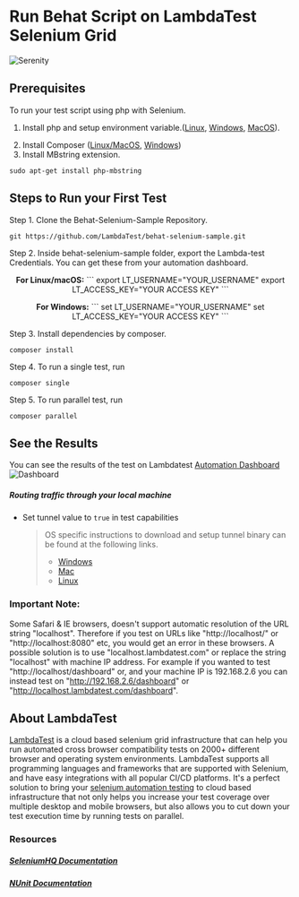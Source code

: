 # Run Behat Script on LambdaTest Selenium Grid

![Serenity](https://www.lambdatest.com/resources/images/meta/behat-automation.png)

## Prerequisites

To run your test script using php with Selenium.

1. Install php and setup environment variable.([Linux](https://www.php.net/manual/en/install.unix.debian.php), [Windows](https://www.php.net/downloads.php), [MacOS](https://www.php.net/manual/en/install.macosx.php)).

2) Install Composer ([Linux/MacOS](https://getcomposer.org/doc/00-intro.md#installation-linux-unix-macos), [Windows](https://getcomposer.org/doc/00-intro.md#installation-windows))
3) Install MBstring extension.

```
sudo apt-get install php-mbstring
```

## Steps to Run your First Test

Step 1. Clone the Behat-Selenium-Sample Repository.

```
git https://github.com/LambdaTest/behat-selenium-sample.git
```

Step 2. Inside behat-selenium-sample folder, export the Lambda-test Credentials. You can get these from your automation dashboard.

<p align="center">
   <b>For Linux/macOS:</b>
```
export LT_USERNAME="YOUR_USERNAME"
export LT_ACCESS_KEY="YOUR ACCESS KEY"
```
<p align="center">
   <b>For Windows:</b>
```
set LT_USERNAME="YOUR_USERNAME"
set LT_ACCESS_KEY="YOUR ACCESS KEY"
```
   
Step 3. Install dependencies by composer.
```
composer install 
```
Step 4. To run a single test, run
``` 
composer single
```
Step 5. To run parallel test, run
```
composer parallel
```
## See the Results
You can see the results of the test on Lambdatest [Automation Dashboard](https://automation.lambdatest.com/build)
![Dashboard](https://github.com/LambdaTest/behat-selenium-sample/dashboard.png)

##### Routing traffic through your local machine

- Set tunnel value to `true` in test capabilities
  > OS specific instructions to download and setup tunnel binary can be found at the following links.
  >
  > - [Windows](https://www.lambdatest.com/support/docs/display/TD/Local+Testing+For+Windows)
  > - [Mac](https://www.lambdatest.com/support/docs/display/TD/Local+Testing+For+MacOS)
  > - [Linux](https://www.lambdatest.com/support/docs/display/TD/Local+Testing+For+Linux)

### Important Note:

Some Safari & IE browsers, doesn't support automatic resolution of the URL string "localhost". Therefore if you test on URLs like "http://localhost/" or "http://localhost:8080" etc, you would get an error in these browsers. A possible solution is to use "localhost.lambdatest.com" or replace the string "localhost" with machine IP address. For example if you wanted to test "http://localhost/dashboard" or, and your machine IP is 192.168.2.6 you can instead test on "http://192.168.2.6/dashboard" or "http://localhost.lambdatest.com/dashboard".

## About LambdaTest

[LambdaTest](https://www.lambdatest.com/) is a cloud based selenium grid infrastructure that can help you run automated cross browser compatibility tests on 2000+ different browser and operating system environments. LambdaTest supports all programming languages and frameworks that are supported with Selenium, and have easy integrations with all popular CI/CD platforms. It's a perfect solution to bring your [selenium automation testing](https://www.lambdatest.com/selenium-automation) to cloud based infrastructure that not only helps you increase your test coverage over multiple desktop and mobile browsers, but also allows you to cut down your test execution time by running tests on parallel.

### Resources

##### [SeleniumHQ Documentation](http://www.seleniumhq.org/docs/)

##### [NUnit Documentation](https://github.com/nunit/nunit/wiki)
